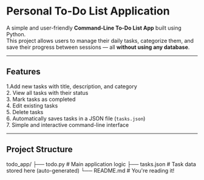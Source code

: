 # Personal To-Do List Application

A simple and user-friendly **Command-Line To-Do List App** built using Python.  
This project allows users to manage their daily tasks, categorize them, and save their progress between sessions — all **without using any database**.

---

## Features

1.Add new tasks with title, description, and category  
2. View all tasks with their status  
3. Mark tasks as completed  
4. Edit existing tasks  
5. Delete tasks  
6. Automatically saves tasks in a JSON file (`tasks.json`)  
7. Simple and interactive command-line interface

---

## Project Structure

todo_app/
├── todo.py # Main application logic
├── tasks.json # Task data stored here (auto-generated)
└── README.md # You're reading it!